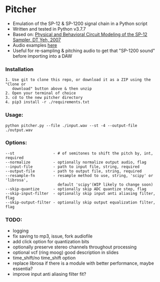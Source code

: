 # Pitcher
- Emulation of the SP-12 & SP-1200 signal chain in a Python script
- Written and tested in Python v3.7.7
- Based on: [Physical and Behavioral Circuit Modeling of the SP-12
Sampler, DT Yeh, 2007](https://ccrma.stanford.edu/~dtyeh/sp12/yeh2007icmcsp12slides.pdf)
- Audio examples [here](https://tinyurl.com/yckcmhb2)
- Useful for re-sampling & pitching audio to get that "SP-1200 sound" before importing into a DAW

### Installation
```
1. Use git to clone this repo, or download it as a ZIP using the "Clone or
   download" button above & then unzip
2. Open your terminal of choice
3. cd to the new pitcher directory
4. pip3 install -r ./requirements.txt
```

### Usage:
```
python pitcher.py --file ./input.wav --st -4 --output-file ./output.wav
```

### Options:
```
--st                 - # of semitones to shift the pitch by, int, required
--normalize          - optionally normalize output audio, flag
--input-file         - path to input file, string, required
--output-file        - path to output file, string, required
--resample-fn        - resample method to use, string, 'scipy' or 'librosa',
                       default 'scipy'(WIP likely to change soon)
--skip-quantize      - optionally skip ADC quantize step, flag
--skip-input-filter  - optionally skip input anti aliasing filter, flag
--skip-output-filter - optionally skip output equalization filter, flag
```

### TODO:
- logging
- fix saving to mp3, issue, fork audiofile
- add click option for quantization bits
- optionally preserve stereo channels throughout processing
- optional vcf (ring moog) good description in slides
- time_shift/no time_shift option
- replace librosa if there is a module with better performance, maybe essentia?
- improve input anti aliasing filter fit?

